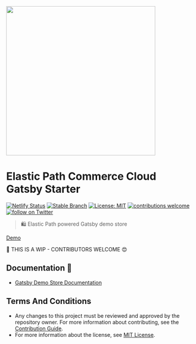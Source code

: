 <img src="https://www.elasticpath.com/themes/custom/bootstrap_sass/logo.svg" alt="" width="400" />

# Elastic Path Commerce Cloud Gatsby Starter

[![Netlify Status](https://api.netlify.com/api/v1/badges/5be5979f-5b09-450b-951b-1b192be93d65/deploy-status)](https://app.netlify.com/sites/gatsby-demo-store/deploys)
[![Stable Branch](https://img.shields.io/badge/stable%20branch-master-blue.svg)](https://github.com/moltin/gatsby-demo-store)
[![License: MIT](https://img.shields.io/badge/License-MIT-yellow.svg)](https://opensource.org/licenses/MIT)
[![contributions welcome](https://img.shields.io/badge/contributions-welcome-brightgreen.svg?style=flat)](https://github.com/moltin/gatsby-demo-store/issues)
[![follow on Twitter](https://img.shields.io/twitter/follow/elasticpath?style=social&logo=twitter)](https://twitter.com/intent/follow?screen_name=elasticpath)

> 🛍 Elastic Path powered Gatsby demo store

[Demo](https://demo.elasticpath.com)

🚨 THIS IS A WIP - CONTRIBUTORS WELCOME 😍

## Documentation 📖

- [Gatsby Demo Store Documentation](https://documentation.elasticpath.com/commerce-cloud/docs/developer/get-started/gatsby-demo-store.html)

## Terms And Conditions

- Any changes to this project must be reviewed and approved by the repository owner. For more information about contributing, see the [Contribution Guide](https://github.com/moltin/gatsby-demo-store/blob/master/.github/CONTRIBUTING.md).
- For more information about the license, see [MIT License](https://github.com/moltin/gatsby-demo-store/blob/master/LICENSE).
